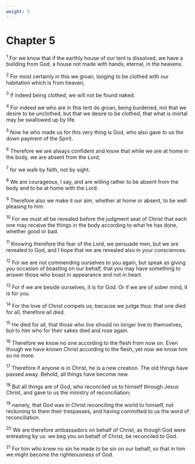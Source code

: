 ```yaml
---
weight: 5
---
```


# Chapter 5

<sup>1</sup> For we know that if the earthly house of our tent is dissolved, we have a building from God, a house not made with hands, eternal, in the heavens. 

<sup>2</sup> For most certainly in this we groan, longing to be clothed with our habitation which is from heaven, 

<sup>3</sup> if indeed being clothed, we will not be found naked. 

<sup>4</sup> For indeed we who are in this tent do groan, being burdened, not that we desire to be unclothed, but that we desire to be clothed, that what is mortal may be swallowed up by life. 

<sup>5</sup> Now he who made us for this very thing is God, who also gave to us the down payment of the Spirit. 

<sup>6</sup> Therefore we are always confident and know that while we are at home in the body, we are absent from the Lord; 

<sup>7</sup> for we walk by faith, not by sight. 

<sup>8</sup> We are courageous, I say, and are willing rather to be absent from the body and to be at home with the Lord. 

<sup>9</sup> Therefore also we make it our aim, whether at home or absent, to be well pleasing to him. 

<sup>10</sup> For we must all be revealed before the judgment seat of Christ that each one may receive the things in the body according to what he has done, whether good or bad. 

<sup>11</sup> Knowing therefore the fear of the Lord, we persuade men, but we are revealed to God, and I hope that we are revealed also in your consciences. 

<sup>12</sup> For we are not commending ourselves to you again, but speak as giving you occasion of boasting on our behalf, that you may have something to answer those who boast in appearance and not in heart. 

<sup>13</sup> For if we are beside ourselves, it is for God. Or if we are of sober mind, it is for you. 

<sup>14</sup> For the love of Christ compels us; because we judge thus: that one died for all, therefore all died. 

<sup>15</sup> He died for all, that those who live should no longer live to themselves, but to him who for their sakes died and rose again. 

<sup>16</sup> Therefore we know no one according to the flesh from now on. Even though we have known Christ according to the flesh, yet now we know him so no more. 

<sup>17</sup> Therefore if anyone is in Christ, he is a new creation. The old things have passed away. Behold, all things have become new. 

<sup>18</sup> But all things are of God, who reconciled us to himself through Jesus Christ, and gave to us the ministry of reconciliation; 

<sup>19</sup> namely, that God was in Christ reconciling the world to himself, not reckoning to them their trespasses, and having committed to us the word of reconciliation. 

<sup>20</sup> We are therefore ambassadors on behalf of Christ, as though God were entreating by us: we beg you on behalf of Christ, be reconciled to God. 

<sup>21</sup> For him who knew no sin he made to be sin on our behalf, so that in him we might become the righteousness of God. 


